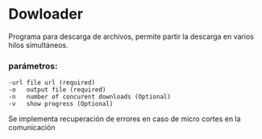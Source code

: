 # Dowloader

Programa para descarga de archivos, permite partir la descarga en varios hilos simultáneos.

### parámetros:

    -url file url (required)
    -o   output file (required)
    -n   number of concurent downloads (Optional) 
    -v   show progress (Optional)

Se implementa recuperación de errores en caso de micro cortes en la comunicación
